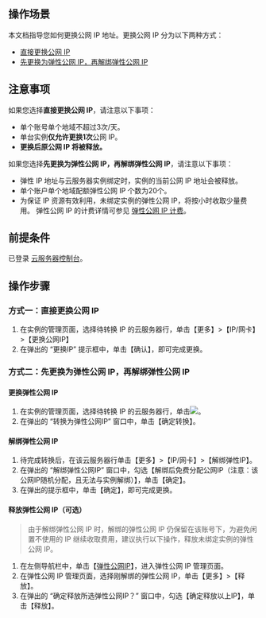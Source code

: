 ## 操作场景

本文档指导您如何更换公网 IP 地址。更换公网 IP 分为以下两种方式：
- [直接更换公网 IP](#ReplacementPublicIP)
- [先更换为弹性公网 IP，再解绑弹性公网 IP](#ReplacementEIP)

## 注意事项
如果您选择**直接更换公网 IP**，请注意以下事项：
- 单个账号单个地域不超过3次/天。
- 单台实例**仅允许更换1次**公网 IP。
- **更换后原公网 IP 将被释放。**

如果您选择**先更换为弹性公网 IP，再解绑弹性公网 IP**，请注意以下事项：
- 弹性 IP 地址与云服务器实例绑定时，实例的当前公网 IP 地址会被释放。
- 单个账户单个地域配额弹性公网 IP 个数为20个。
- 为保证 IP 资源有效利用，未绑定实例的弹性公网 IP，将按小时收取少量费用。
弹性公网 IP 的计费详情可参见 [弹性公网 IP 计费](https://cloud.tencent.com/document/product/213/17156)。

## 前提条件

已登录  [云服务器控制台](https://console.cloud.tencent.com/cvm/index)。

## 操作步骤

<span id="ReplacementPublicIP"></span>
### 方式一：直接更换公网 IP

1. 在实例的管理页面，选择待转换 IP 的云服务器行，单击【更多】>【IP/网卡】>【更换公网IP】
2. 在弹出的 “更换IP” 提示框中，单击【确认】，即可完成更换。

<span id="ReplacementEIP"></span>
### 方式二：先更换为弹性公网 IP，再解绑弹性公网 IP

#### 更换弹性公网 IP
1. 在实例的管理页面，选择待转换 IP 的云服务器行，单击<img src="https://main.qcloudimg.com/raw/25e8c0e37b73c12da900301f03e57dbc.png" style="margin: 0;"></img>。
2. 在弹出的 “转换为弹性公网IP” 窗口中，单击【确定转换】。

#### 解绑弹性公网 IP
1. 待完成转换后，在该云服务器行单击【更多】>【IP/网卡】>【解绑弹性IP】。
2. 在弹出的 “解绑弹性公网IP” 窗口中，勾选【解绑后免费分配公网IP（注意：该公网IP随机分配，且无法与实例解绑）】，单击【确定】。
3. 在弹出的提示框中，单击【确定】，即可完成更换。

#### 释放弹性公网 IP（可选）
> 由于解绑弹性公网 IP 时，解绑的弹性公网 IP 仍保留在该账号下，为避免闲置不使用的 IP 继续收取费用，建议执行以下操作，释放未绑定实例的弹性公网 IP。
>
1. 在左侧导航栏中，单击【[弹性公网IP](https://console.cloud.tencent.com/cvm/eip)】，进入弹性公网 IP 管理页面。
2. 在弹性公网 IP 管理页面，选择刚解绑的弹性公网 IP，单击【更多】>【释放】。
3. 在弹出的 “确定释放所选弹性公网IP？” 窗口中，勾选【确定释放以上IP】，单击【释放】。


